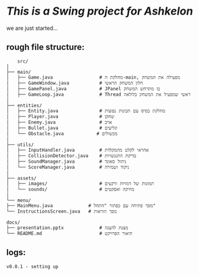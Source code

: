 # ***This is a Swing project for Ashkelon***

we are just started...


## rough file structure:

        src/
    │
    ├── main/
    │   ├── Game.java                 # מחלקת ה-main, מפעילה את המשחק
    │   ├── GameWindow.java           # חלון המשחק הראשי
    │   ├── GamePanel.java            # JPanel בו מתרחש המשחק
    │   ├── GameLoop.java             # Thread ראשי שמפעיל את המשחק בלולאה
    │
    ├── entities/
    │   ├── Entity.java               # מחלקת בסיס עם תכונות נפוצות
    │   ├── Player.java               # שחקן
    │   ├── Enemy.java                # אויב
    │   ├── Bullet.java               # קליעים
    │   └── Obstacle.java            # מכשולים
    │
    ├── utils/
    │   ├── InputHandler.java         # אחראי לקלט מהמקלדת
    │   ├── CollisionDetector.java    # בדיקת התנגשויות
    │   ├── SoundManager.java         # ניהול סאונד
    │   └── ScoreManager.java         # ניקוד ושמירה
    │
    ├── assets/
    │   ├── images/                   # תמונות של דמויות ורקעים
    │   └── sounds/                   # מוזיקה ואפקטים
    │
    └── menu/
    ├── MainMenu.java             # מסך פתיחה עם כפתור "התחל"
    └── InstructionsScreen.java   # מסך הוראות
    
    docs/
    ├── presentation.pptx             # מצגת להצגה
    └── README.md                     # תיאור הפרויקט


## logs:
    v0.0.1 - setting up

